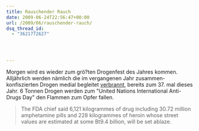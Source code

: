 ```yaml
---
title: Rauschender Rauch
date: 2009-06-24T22:56:47+00:00
url: /2009/06/rauschender-rauch/
dsq_thread_id:
  - "3621772627"




---
```

Morgen wird es wieder zum grö?ten Drogenfest des Jahres kommen. Alljährlich werden nämlich die im vergangenen Jahr zusammen-konfiszierten Drogen medial begleitet [verbrannt][1], bereits zum 37. mal dieses Jahr. 6 Tonnen Drogen werden zum "United Nations International Anti-Drugs Day" den Flammen zum Opfer fallen.

> The <span class="caps">FDA</span> chief said 6,121 kilogrammes of drug including 30.72 million amphetamine pills and 228 kilogrammes of heroin whose street values are estimated at some Bt9.4 billion, will be set ablaze.

 [1]: http://enews.mcot.net/view.php?id=10485
